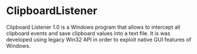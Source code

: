 # ClipboardListener
Clipboard Listener 1.0 is a Windows program that allows to intercept all clipboard events and save clipboard values into a text file. It is was developed using legacy Win32 API in order to exploit native GUI features of Windows.
